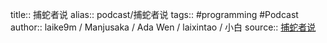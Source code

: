title:: 捕蛇者说
alias:: podcast/捕蛇者说
tags:: #programming #Podcast
author:: laike9m / Manjusaka / Ada Wen / laixintao / 小白
source:: [捕蛇者说](https://pythonhunter.org/)
